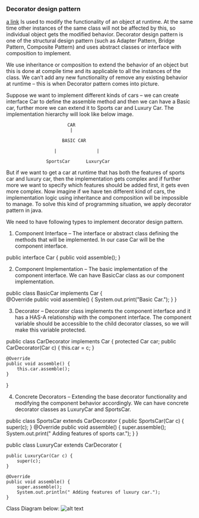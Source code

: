 ### Decorator design pattern ###
[a link](https://www.journaldev.com/1540/decorator-design-pattern-in-java-example)
Is used to modify the functionality of an object at runtime. At the same time other instances of the same class will not be affected by this, so individual object gets the modified behavior. Decorator design pattern is one of the structural design pattern (such as Adapter Pattern, Bridge Pattern, Composite Pattern) and uses abstract classes or interface with composition to implement.

We use inheritance or composition to extend the behavior of an object but this is done at compile time and its applicable to all the instances of the class. We can’t add any new functionality of remove any existing behavior at runtime – this is when Decorator pattern comes into picture.

Suppose we want to implement different kinds of cars – we can create interface Car to define the assemble method and then we can have a Basic car, further more we can extend it to Sports car and Luxury Car. The implementation hierarchy will look like below image.

                           CAR
                            |
                            
                         BASIC CAR
                         
                      |               |
                    
                   SportsCar      LuxuryCar 
                   
But if we want to get a car at runtime that has both the features of sports car and luxury car, then the implementation gets complex and if further more we want to specify which features should be added first, it gets even more complex. Now imagine if we have ten different kind of cars, the implementation logic using inheritance and composition will be impossible to manage. To solve this kind of programming situation, we apply decorator pattern in java.

We need to have following types to implement decorator design pattern.

1. Component Interface – The interface or abstract class defining the methods that will be implemented. In our case Car will be the component interface.

public interface Car { 
    public void assemble();
}

2. Component Implementation – The basic implementation of the component interface. We can have BasicCar class as our component implementation.      

public class BasicCar implements Car {   
    @Override
    public void assemble() {
        System.out.print("Basic Car.");
    }
}

3. Decorator – Decorator class implements the component interface and it has a HAS-A relationship with the component interface. The component variable should be accessible to the child decorator classes, so we will make this variable protected.

public class CarDecorator implements Car {
    protected Car car;
    public CarDecorator(Car c) {
        this.car = c;
    }
 
    @Override
    public void assemble() {
        this.car.assemble();
    }
    
}

4. Concrete Decorators – Extending the base decorator functionality and modifying the component behavior accordingly. We can have concrete decorator classes as LuxuryCar and SportsCar.
                  
                  
public class SportsCar extends CarDecorator {
    public SportsCar(Car c) {
        super(c);
    }
    @Override 
    public void assemble() {
        super.assemble();
        System.out.print(" Adding features of sports car.");
    }
}
        
public class LuxuryCar extends CarDecorator {

    public LuxuryCar(Car c) { 
        super(c);
    }
    
    @Override   
    public void assemble() {
        super.assemble();
        System.out.println(" Adding features of luxury car.");
    }
    
Class Diagram below:
![alt text](InterviewTricks/tricks/tricksmod/readmeimages/dec6.pngorator-pattern-700x486.png)
   
                         
                           